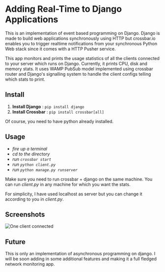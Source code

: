 # Adding Real-Time to Django Applications

This is an implementation of event based programming on Django. Django is made to build web applications synchronously using HTTP but crossbar.io enables you to trigger realtime notifications from your synchronous Python Web stack since it comes with a HTTP Pusher service.

This app monitors and prints the usage statistics of all the clients connected to your server which runs on Django. Currently, it prints CPU, disk and memory stats. It uses WAMP PubSub model implemented using crossbar router and Django's signalling system to handle the client configs telling which stats to print.

## Install

1. **Install Django** : `pip install django`
2. **Install Crossbar** : `pip install crossbar[all]`

Of course, you need to have python already installed.

## Usage

 - *fire up a terminal*
 - *cd to the directory*
 - *run `crossbar start`*
 - *run `python client.py`*
 - *run `python manage.py runserver`*

Make sure you need to run crossbar + django on the same machine.
You can run *client.py* in any machine for which you want the stats.

For simplicity, I have used localhost as server but you can change it according to you in *client.py*.

## Screenshots

![One client connected](screenshots/img.jpg?raw=true "Client monitored stats")

## Future

This is only an implementation of asynchronous programming on django. I will be soon adding in some additional features and making it a full fledged network monitoring app.
